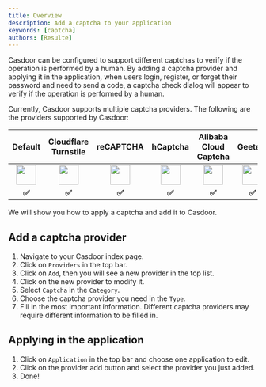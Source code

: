 ```yaml
---
title: Overview
description: Add a captcha to your application
keywords: [captcha]
authors: [Resulte]
---
```


Casdoor can be configured to support different captchas to verify if the operation is performed by a human. By adding a captcha provider and applying it in the application, when users login, register, or forget their password and need to send a code, a captcha check dialog will appear to verify if the operation is performed by a human.

Currently, Casdoor supports multiple captcha providers. The following are the providers supported by Casdoor:

|                                **Default**                                 |                             Cloudflare Turnstile                              |                                **reCAPTCHA**                                 |                                **hCaptcha**                                 |                         **Alibaba Cloud Captcha**                         |                                  Geetest                                   |
|:--------------------------------------------------------------------------:|:-----------------------------------------------------------------------------:|:----------------------------------------------------------------------------:|:---------------------------------------------------------------------------:|:-------------------------------------------------------------------------:|:--------------------------------------------------------------------------:|
| <img src="https://cdn.casbin.org/img/social_default.png" width="40"></img> | <img src="https://cdn.casbin.org/img/social_cloudflare.png" width="40"></img> | <img src="https://cdn.casbin.org/img/social_recaptcha.png" width="40"></img> | <img src="https://cdn.casbin.org/img/social_hcaptcha.png" width="40"></img> | <img src="https://cdn.casbin.org/img/social_aliyun.png" width="40"></img> | <img src="https://cdn.casbin.org/img/social_geetest.png" width="40"></img> |
|                                   **✅**                                    |                                     **✅**                                     |                                    **✅**                                     |                                    **✅**                                    |                                   **✅**                                   |                                   **✅**                                    |

We will show you how to apply a captcha and add it to Casdoor.

## Add a captcha provider

1. Navigate to your Casdoor index page.
2. Click on `Providers` in the top bar.
3. Click on `Add`, then you will see a new provider in the top list.
4. Click on the new provider to modify it.
5. Select `Captcha` in the `Category`.
6. Choose the captcha provider you need in the `Type`.
7. Fill in the most important information. Different captcha providers may require different information to be filled in.

## Applying in the application

1. Click on `Application` in the top bar and choose one application to edit.
2. Click on the provider add button and select the provider you just added.
3. Done!
